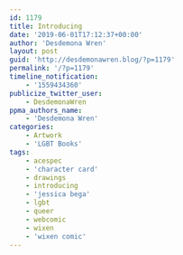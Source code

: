 ```yaml
---
id: 1179
title: Introducing
date: '2019-06-01T17:12:37+00:00'
author: 'Desdemona Wren'
layout: post
guid: 'http://desdemonawren.blog/?p=1179'
permalink: '/?p=1179'
timeline_notification:
    - '1559434360'
publicize_twitter_user:
    - DesdemonaWren
ppma_authors_name:
    - 'Desdemona Wren'
categories:
    - Artwork
    - 'LGBT Books'
tags:
    - acespec
    - 'character card'
    - drawings
    - introducing
    - 'jessica bega'
    - lgbt
    - queer
    - webcomic
    - wixen
    - 'wixen comic'
---
```


